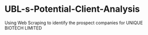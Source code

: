 # UBL-s-Potential-Client-Analysis
Using Web Scraping to identify the prospect companies for UNIQUE BIOTECH LIMITED
